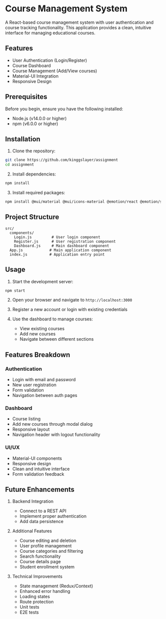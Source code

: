 # Course Management System

A React-based course management system with user authentication and course tracking functionality. This application provides a clean, intuitive interface for managing educational courses.

## Features

- User Authentication (Login/Register)
- Course Dashboard
- Course Management (Add/View courses)
- Material-UI Integration
- Responsive Design

## Prerequisites

Before you begin, ensure you have the following installed:
- Node.js (v14.0.0 or higher)
- npm (v6.0.0 or higher)

## Installation

1. Clone the repository:
```bash
git clone https://github.com/kinggslayer/assignment
cd assignment
```

2. Install dependencies:
```bash
npm install
```

3. Install required packages:
```bash
npm install @mui/material @mui/icons-material @emotion/react @emotion/styled react-router-dom
```

## Project Structure

```
src/
  components/
    Login.js         # User login component
    Register.js      # User registration component
    Dashboard.js     # Main dashboard component
  App.js            # Main application component
  index.js          # Application entry point
```

## Usage

1. Start the development server:
```bash
npm start
```

2. Open your browser and navigate to `http://localhost:3000`

3. Register a new account or login with existing credentials

4. Use the dashboard to manage courses:
   - View existing courses
   - Add new courses
   - Navigate between different sections

## Features Breakdown

### Authentication
- Login with email and password
- New user registration
- Form validation
- Navigation between auth pages

### Dashboard
- Course listing
- Add new courses through modal dialog
- Responsive layout
- Navigation header with logout functionality

### UI/UX
- Material-UI components
- Responsive design
- Clean and intuitive interface
- Form validation feedback

## Future Enhancements

1. Backend Integration
   - Connect to a REST API
   - Implement proper authentication
   - Add data persistence

2. Additional Features
   - Course editing and deletion
   - User profile management
   - Course categories and filtering
   - Search functionality
   - Course details page
   - Student enrollment system

3. Technical Improvements
   - State management (Redux/Context)
   - Enhanced error handling
   - Loading states
   - Route protection
   - Unit tests
   - E2E tests
